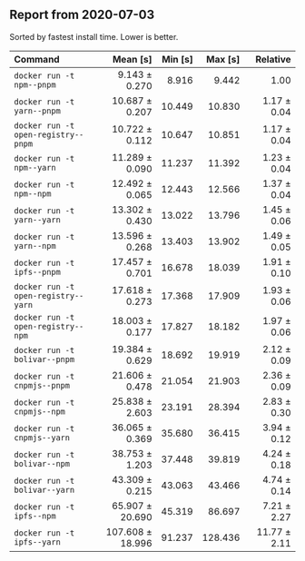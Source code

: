 ## Report from 2020-07-03

Sorted by fastest install time. Lower is better.


| Command | Mean [s] | Min [s] | Max [s] | Relative |
|:---|---:|---:|---:|---:|
| `docker run -t npm--pnpm` | 9.143 ± 0.270 | 8.916 | 9.442 | 1.00 |
| `docker run -t yarn--pnpm` | 10.687 ± 0.207 | 10.449 | 10.830 | 1.17 ± 0.04 |
| `docker run -t open-registry--pnpm` | 10.722 ± 0.112 | 10.647 | 10.851 | 1.17 ± 0.04 |
| `docker run -t npm--yarn` | 11.289 ± 0.090 | 11.237 | 11.392 | 1.23 ± 0.04 |
| `docker run -t npm--npm` | 12.492 ± 0.065 | 12.443 | 12.566 | 1.37 ± 0.04 |
| `docker run -t yarn--yarn` | 13.302 ± 0.430 | 13.022 | 13.796 | 1.45 ± 0.06 |
| `docker run -t yarn--npm` | 13.596 ± 0.268 | 13.403 | 13.902 | 1.49 ± 0.05 |
| `docker run -t ipfs--pnpm` | 17.457 ± 0.701 | 16.678 | 18.039 | 1.91 ± 0.10 |
| `docker run -t open-registry--yarn` | 17.618 ± 0.273 | 17.368 | 17.909 | 1.93 ± 0.06 |
| `docker run -t open-registry--npm` | 18.003 ± 0.177 | 17.827 | 18.182 | 1.97 ± 0.06 |
| `docker run -t bolivar--pnpm` | 19.384 ± 0.629 | 18.692 | 19.919 | 2.12 ± 0.09 |
| `docker run -t cnpmjs--pnpm` | 21.606 ± 0.478 | 21.054 | 21.903 | 2.36 ± 0.09 |
| `docker run -t cnpmjs--npm` | 25.838 ± 2.603 | 23.191 | 28.394 | 2.83 ± 0.30 |
| `docker run -t cnpmjs--yarn` | 36.065 ± 0.369 | 35.680 | 36.415 | 3.94 ± 0.12 |
| `docker run -t bolivar--npm` | 38.753 ± 1.203 | 37.448 | 39.819 | 4.24 ± 0.18 |
| `docker run -t bolivar--yarn` | 43.309 ± 0.215 | 43.063 | 43.466 | 4.74 ± 0.14 |
| `docker run -t ipfs--npm` | 65.907 ± 20.690 | 45.319 | 86.697 | 7.21 ± 2.27 |
| `docker run -t ipfs--yarn` | 107.608 ± 18.996 | 91.237 | 128.436 | 11.77 ± 2.11 |
